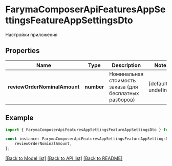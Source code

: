 # FarymaComposerApiFeaturesAppSettingsFeatureAppSettingsDto

Настройки приложения

## Properties

Name | Type | Description | Notes
------------ | ------------- | ------------- | -------------
**reviewOrderNominalAmount** | **number** | Номинальная стоимость заказа (для бесплатных разборов) | [default to undefined]

## Example

```typescript
import { FarymaComposerApiFeaturesAppSettingsFeatureAppSettingsDto } from './api';

const instance: FarymaComposerApiFeaturesAppSettingsFeatureAppSettingsDto = {
    reviewOrderNominalAmount,
};
```

[[Back to Model list]](../README.md#documentation-for-models) [[Back to API list]](../README.md#documentation-for-api-endpoints) [[Back to README]](../README.md)
